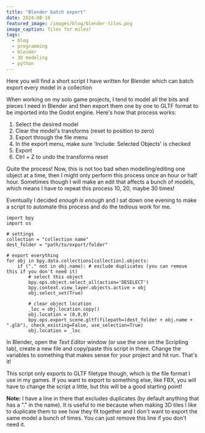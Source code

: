 ```yaml
---
title: "Blender batch export"
date: 2024-08-16
featured_image: /images/blog/blender-tiles.png
image_caption: Tiles for miles!
tags:
  - blog
  - programming
  - blender
  - 3D modeling
  - python
---
```


Here you will find a short script I have written for Blender which can batch export every model in a collection

When working on my solo game projects, I tend to model all the bits and pieces I need in Blender and then export them one by one to GLTF format to be imported into the Godot engine. Here's how that process works:

1. Select the desired model
2. Clear the model's transforms (reset to position to zero)
3. Export through the file menu
4. In the export menu, make sure 'Include: Selected Objects' is checked
5. Export
6. Ctrl + Z to undo the transforms reset

Quite the process! Now, this is not too bad when modelling/editing one object at a time, then I might only perform this process once an hour or half hour. Sometimes though I will make an edit that affects a bunch of models, which means I have to repeat this process 10, 20, maybe 30 times!

Eventually I decided _enough is enough_ and I sat down one evening to make a script to automate this process and do the tedious work for me.

```
import bpy
import os

# settings
collection = "collection name"
dest_folder = "path/to/export/folder"

# export everything
for obj in bpy.data.collections[collection].objects:
    if ("." not in obj.name): # exclude duplicates (you can remove this if you don't need it)
        # select this object
        bpy.ops.object.select_all(action='DESELECT')
        bpy.context.view_layer.objects.active = obj
        obj.select_set(True)
    
        # clear object location
        _loc = obj.location.copy()
        obj.location = (0,0,0)
        bpy.ops.export_scene.gltf(filepath=(dest_folder + obj.name + ".glb"), check_existing=False, use_selection=True)
        obj.location = _loc

```
In Blender, open the _Text Editor_ window (or use the one on the Scripting tab), create a new file and copy/paste this script in there. Change the variables to something that makes sense for your project and hit run. That's it!

This script only exports to GLTF filetype though, which is the file format I use in my games. If you want to export to something else, like FBX, you will have to change the script a little, but this will be a good starting point!

**Note:** I have a line in there that excludes duplicates (by default anything that has a "." in the name). It is useful to me because when making 3D tiles I like to duplicate them to see how they fit together and I don't want to export the same model a bunch of times. You can just remove this line if you don't need it.